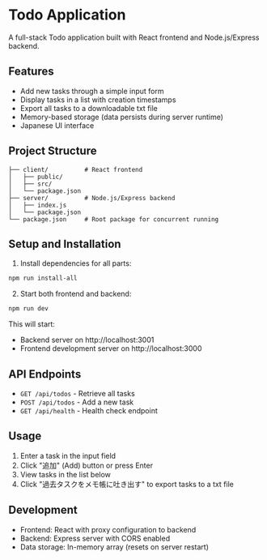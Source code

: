 # Todo Application

A full-stack Todo application built with React frontend and Node.js/Express backend.

## Features

- Add new tasks through a simple input form
- Display tasks in a list with creation timestamps
- Export all tasks to a downloadable txt file
- Memory-based storage (data persists during server runtime)
- Japanese UI interface

## Project Structure

```
├── client/          # React frontend
│   ├── public/
│   ├── src/
│   └── package.json
├── server/          # Node.js/Express backend
│   ├── index.js
│   └── package.json
└── package.json     # Root package for concurrent running
```

## Setup and Installation

1. Install dependencies for all parts:
```bash
npm run install-all
```

2. Start both frontend and backend:
```bash
npm run dev
```

This will start:
- Backend server on http://localhost:3001
- Frontend development server on http://localhost:3000

## API Endpoints

- `GET /api/todos` - Retrieve all tasks
- `POST /api/todos` - Add a new task
- `GET /api/health` - Health check endpoint

## Usage

1. Enter a task in the input field
2. Click "追加" (Add) button or press Enter
3. View tasks in the list below
4. Click "過去タスクをメモ帳に吐き出す" to export tasks to a txt file

## Development

- Frontend: React with proxy configuration to backend
- Backend: Express server with CORS enabled
- Data storage: In-memory array (resets on server restart)

